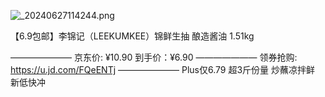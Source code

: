 ![_20240627114244.png](https://s2.loli.net/2024/06/27/tei7IW56SZ4nVsy.png)

【6.9包邮】李锦记（LEEKUMKEE）锦鲜生抽 酿造酱油 1.51kg

———————
京东价: ¥10.90
到手价：¥6.90
———————
领券抢购: https://u.jd.com/FQeENTj
———————
Plus仅6.79 超3斤份量
炒蘸凉拌鲜 新低快冲